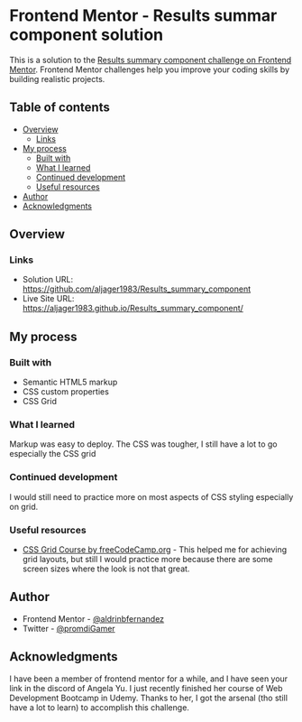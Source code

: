 # Frontend Mentor - Results summar component solution

This is a solution to the [Results summary component challenge on Frontend Mentor](https://www.frontendmentor.io/challenges/results-summary-component-CE_K6s0maV). Frontend Mentor challenges help you improve your coding skills by building realistic projects. 

## Table of contents

- [Overview](#overview)
  - [Links](#links)
- [My process](#my-process)
  - [Built with](#built-with)
  - [What I learned](#what-i-learned)
  - [Continued development](#continued-development)
  - [Useful resources](#useful-resources)
- [Author](#author)
- [Acknowledgments](#acknowledgments)


## Overview

### Links

- Solution URL: https://github.com/aljager1983/Results_summary_component
- Live Site URL: https://aljager1983.github.io/Results_summary_component/

## My process

### Built with

- Semantic HTML5 markup
- CSS custom properties
- CSS Grid


### What I learned

Markup was easy to deploy. The CSS was tougher, I still have a lot to go especially the CSS grid


### Continued development

I would still need to practice more on most aspects of CSS styling especially on grid.

### Useful resources

- [CSS Grid Course by freeCodeCamp.org](https://www.youtube.com/watch?v=t6CBKf8K_Ac&t=2984s) - This helped me for achieving grid layouts, but still I would practice more because there are some screen sizes where the look is not that great.

## Author

- Frontend Mentor - [@aldrinbfernandez](https://www.frontendmentor.io/profile/aldrinbfernandez)
- Twitter - [@promdiGamer](https://twitter.com/promdiGamer)


## Acknowledgments

I have been a member of frontend mentor for a while, and I have seen your link in the discord of Angela Yu. I just recently finished her course of Web Development Bootcamp in Udemy. Thanks to her, I got the arsenal (tho still have a lot to learn) to accomplish this challenge.
